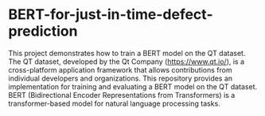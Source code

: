 # BERT-for-just-in-time-defect-prediction

This project demonstrates how to train a BERT model on the QT dataset. The QT dataset, developed by the Qt Company (https://www.qt.io/), is a cross-platform application framework that allows contributions from individual developers and organizations. This repository provides an implementation for training and evaluating a BERT model on the QT dataset. BERT (Bidirectional Encoder Representations from Transformers) is a transformer-based model for natural language processing tasks.


